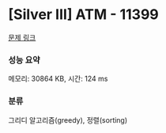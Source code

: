 # [Silver III] ATM - 11399 

[문제 링크](https://www.acmicpc.net/problem/11399) 

### 성능 요약

메모리: 30864 KB, 시간: 124 ms

### 분류

그리디 알고리즘(greedy), 정렬(sorting)

